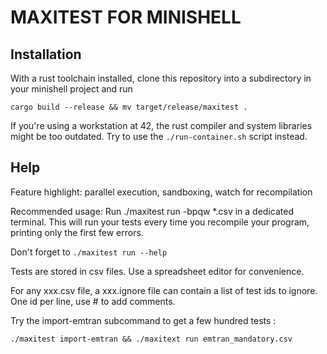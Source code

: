 # MAXITEST FOR MINISHELL

## Installation 

With a rust toolchain installed, clone this repository into a subdirectory in your minishell project and run
```
cargo build --release && mv target/release/maxitest .
```

If you're using a workstation at 42, the rust compiler and system libraries might be too outdated.
Try to use the ```./run-container.sh``` script instead.

## Help

Feature highlight: parallel execution, sandboxing, watch for recompilation

Recommended usage: Run ./maxitest run -bpqw *.csv in a dedicated terminal. This will run your
tests every time you recompile your program, printing only the first few errors.

Don't forget to ```./maxitest run --help```

Tests are stored in csv files. Use a spreadsheet editor for convenience.

For any xxx.csv file, a xxx.ignore file can contain a list of test ids to ignore. One id per
line, use # to add comments.

Try the import-emtran subcommand to get a few hundred tests :
```
./maxitest import-emtran && ./maxitext run emtran_mandatory.csv
```
